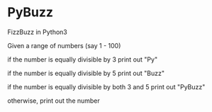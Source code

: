# PyBuzz
FizzBuzz in Python3


Given a range of numbers (say 1 - 100)

if the number is equally divisible by 3 
print out "Py"

if the number is equally divisible by 5 
print out "Buzz"

if the number is equally divisible by both 3 and 5 
print out "PyBuzz"

otherwise, print out the number 

